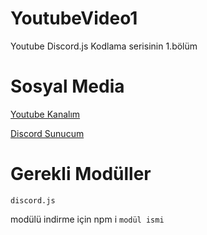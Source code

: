 # YoutubeVideo1
Youtube Discord.js Kodlama serisinin 1.bölüm 
# Sosyal Media
[Youtube Kanalım ](https://www.youtube.com/channel/UCNNwN5mEDnkiQcmeIpC5Uqg)

[Discord Sunucum](https://discord.gg/PbUTzZKsdk)
# Gerekli Modüller
	discord.js
modülü indirme için npm i `modül ismi`

